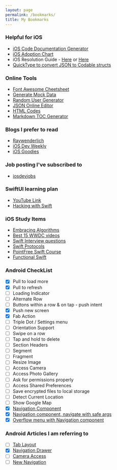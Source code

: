 ```yaml
---
layout: page
permalink: /bookmarks/
title: My Bookmarks
---
```


### Helpful for iOS

- [iOS Code Documentation Generator](https://github.com/realm/jazzy)
- [iOS Adoption Chart](https://david-smith.org/iosversionstats/)
- iOS Resolution Guide - [Here](http://iosres.com/) or [Here](https://ios-resolution.com/)
- [QuickType to convert JSON to Codable structs](quicktype.io)

### Online Tools

- [Font Awesome Cheetsheet](https://fontawesome.com/icons?d=gallery&s=solid&m=free)
- [Generate Mock Data](https://www.mocky.io/)
- [Random User Generator](https://randomuser.me/)
- [JSON Online Editor](https://jsoneditoronline.org/)
- [HTML Codes](https://www.ascii.cl/htmlcodes.htm)
- [Markdown TOC Generator](https://github.com/amaiorano/md-to-toc)

### Blogs I prefer to read

- [Raywenderlich](https://www.raywenderlich.com)
- [iOS Dev Weekly](iosdevweekly.com)
- [iOS Goodies](https://ios-goodies.com)

### Job posting I've subscribed to

- [iosdevjobs](iosdevjobs.com)

### SwiftUI learning plan

- [YouTube Link](https://www.youtube.com/playlist?list=PLDaHCLWmCcQLL-3YDxnPgG8VENNUiJ0Nv)
- [Hacking with Swift](https://www.hackingwithswift.com/)

### iOS Study Items

- [Embracing Algorithms](https://developer.apple.com/videos/play/wwdc2018/223/)
- [Best 15 WWDC videos](https://www.hackingwithswift.com/articles/190/the-best-wwdc-videos-of-all-time?utm_campaign=iOS%2BDev%2BWeekly&utm_medium=email&utm_source=iOS%2BDev%2BWeekly%2BIssue%2B407)
- [Swift Interview questions](https://www.hackingwithswift.com/articles/157/the-complete-guide-to-ios-and-swift-job-interviews)
- [Swift Protocols](https://swiftindepth.com/2019-01-01/reasoning-about-protocols)
- [PointFree Swift Course](https://www.pointfree.co/)
- [Functional Swift](https://www.youtube.com/channel/UCNFUO_7gsLBk4YTmZoSTk5g)

### Android CheckList

- [x] Pull to load more
- [x] Pull to refresh
- [ ] Loading Indicator
- [ ] Alternate Row
- [ ] Buttons within a row & on tap - push intent
- [x] Push new screen
- [x] Fab Action
- [ ] Triple Dot / Settings menu 
- [ ] Orientation Support
- [ ] Swipe on a row
- [ ] Tap and hold to delete
- [ ] Section Headers
- [ ] Segment
- [ ] Fragment
- [ ] Resize Image
- [ ] Access Camera
- [ ] Access Photo Gallery
- [ ] Ask for permissions properly
- [ ] Access Shared Preferences
- [ ] Save encrypted files to local storage
- [ ] Detect Current Location
- [ ] Show Google Map
- [x] [Navigation Component](https://classroom.udacity.com/courses/ud9012/lessons/7466f670-3d47-4b60-8f6a-0914ce58f9ad/concepts/5bf1334b-e0cb-40ef-bfd0-7d09a32920e2)
- [x] [Navigation component, navigate with safe args](https://developer.android.com/guide/navigation/navigation-pass-data)
- [x] [Overflow menu with Navigation component](https://classroom.udacity.com/courses/ud9012/lessons/7466f670-3d47-4b60-8f6a-0914ce58f9ad/concepts/a92ca36a-facc-45f5-9199-a63a6f8fed33)

### Android Articles I am referring to

- [ ] [Tab Layout](https://thesimplycoder.com/151/using-android-tablayout-and-viewpager-tutorial/)
- [x] [Navigation Drawer](https://www.androdocs.com/kotlin/implementing-navigation-drawer-in-android-app-using-kotlin.html)
- [ ] [Camera Access](http://www.kotlincodes.com/kotlin/camera-intent-with-kotlin-android/)
- [ ] [New Navigation](https://developer.android.com/guide/navigation/navigation-getting-started)
